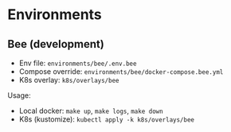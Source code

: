 # Environments

## Bee (development)
- Env file: `environments/bee/.env.bee`
- Compose override: `environments/bee/docker-compose.bee.yml`
- K8s overlay: `k8s/overlays/bee`

Usage:
- Local docker: `make up`, `make logs`, `make down`
- K8s (kustomize): `kubectl apply -k k8s/overlays/bee`
